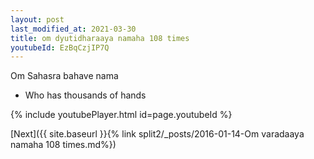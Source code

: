 ```yaml
---
layout: post
last_modified_at: 2021-03-30
title: om dyutidharaaya namaha 108 times
youtubeId: EzBqCzjIP7Q
---
```

 
 
Om Sahasra bahave nama 
 
 -  Who has thousands of hands 
 
  
 
  
 
 
 
 
 
 


{% include youtubePlayer.html id=page.youtubeId %}
 
[Next]({{ site.baseurl }}{% link  split2/_posts/2016-01-14-Om varadaaya namaha 108 times.md%})
 

